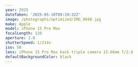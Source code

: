 ```yaml
---
year: 2025
dateTaken: '2025-05-10T09:19:32Z'
image: /photographs/optimized/IMG_8040.jpg
make: Apple
model: iPhone 15 Pro Max
focalLength: 120
aperture: 2.8
shutterSpeed: 1/214s
iso: 50
lens: iPhone 15 Pro Max back triple camera 15.66mm f/2.8
defaultBackgroundColor: black
---
```


